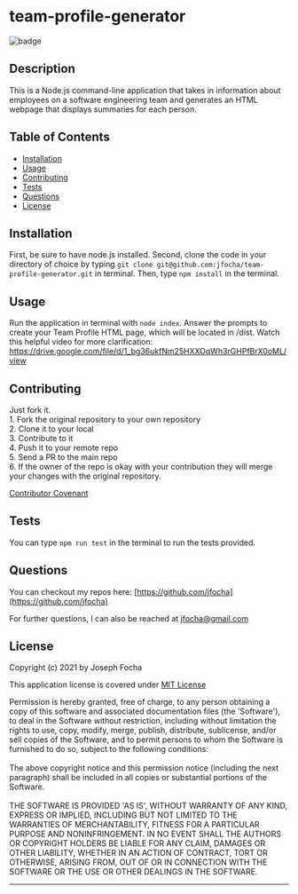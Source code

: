 # team-profile-generator

  ![badge](https://img.shields.io/badge/license-MIT%20License-green)

  ## Description 
  
  This is a Node.js command-line application that takes in information about employees on a software engineering team and generates an HTML webpage that displays summaries for each person.
  

  ## Table of Contents
  
  * [Installation](#installation)
  * [Usage](#usage)
  * [Contributing](#Contributing)
  * [Tests](#tests)
  * [Questions](#questions)
  * [License](#license)
  
  
  ## Installation
  
  First, be sure to have node.js installed. Second, clone the code in your directory of choice by typing `git clone git@github.com:jfocha/team-profile-generator.git` in terminal. Then, type `npm install` in the terminal.
  
  
  ## Usage 
  
  Run the application in terminal with `node index`. Answer the prompts to create your Team Profile HTML page, which will be located in /dist. Watch this helpful video for more clarification: https://drive.google.com/file/d/1_bg36ukfNm25HXXOqWh3rGHPfBrX0oML/view
  
  
  ## Contributing

  Just fork it. <br /> 1. Fork the original repository to your own repository <br /> 2. Clone it to your local <br /> 3. Contribute to it <br /> 4. Push it to your remote repo <br /> 5. Send a PR to the main repo <br /> 6. If the owner of the repo is okay with your contribution they will merge your changes with the original repository.
  
  [Contributor Covenant](https://www.contributor-covenant.org/version/2/0/code_of_conduct/)


  ## Tests
  
  You can type `npm run test` in the terminal to run the tests provided.


  ## Questions

  You can checkout my repos here: [https://github.com/jfocha](https://github.com/jfocha)

  For further questions, I can also be reached at jfocha@gmail.com


  ## License
  
  Copyright (c) 2021 by Joseph Focha

  This application license is covered under [MIT License](https://choosealicense.com/licenses/mit/)
  
  Permission is hereby granted, free of charge, to any person obtaining a copy of this software and associated documentation files (the 'Software'), to deal in the Software without restriction, including without limitation the rights to use, copy, modify, merge, publish, distribute, sublicense, and/or sell copies of the Software, and to permit persons to whom the Software is furnished to do so, subject to the following conditions: <br /> <br /> The above copyright notice and this permission notice (including the next paragraph) shall be included in all copies or substantial portions of the Software. <br /> <br /> THE SOFTWARE IS PROVIDED 'AS IS', WITHOUT WARRANTY OF ANY KIND, EXPRESS OR IMPLIED, INCLUDING BUT NOT LIMITED TO THE WARRANTIES OF MERCHANTABILITY, FITNESS FOR A PARTICULAR PURPOSE AND NONINFRINGEMENT. IN NO EVENT SHALL THE AUTHORS OR COPYRIGHT HOLDERS BE LIABLE FOR ANY CLAIM, DAMAGES OR OTHER LIABILITY, WHETHER IN AN ACTION OF CONTRACT, TORT OR OTHERWISE, ARISING FROM, OUT OF OR IN CONNECTION WITH THE SOFTWARE OR THE USE OR OTHER DEALINGS IN THE SOFTWARE.
  
  ---

  

